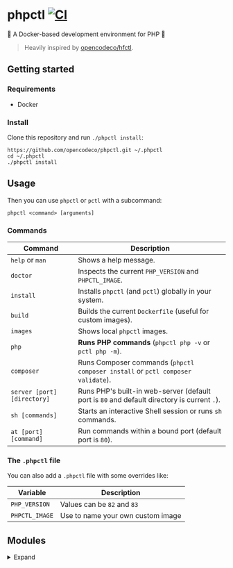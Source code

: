 # phpctl [![CI](https://github.com/opencodeco/phpctl/actions/workflows/ci.yml/badge.svg)](https://github.com/opencodeco/phpctl/actions/workflows/ci.yml)

🐳 A Docker-based development environment for PHP 🐘

> Heavily inspired by [opencodeco/hfctl](https://github.com/opencodeco/hfctl).

## Getting started

### Requirements
- Docker

### Install
Clone this repository and run `./phpctl install`:
```shell
https://github.com/opencodeco/phpctl.git ~/.phpctl
cd ~/.phpctl
./phpctl install
```

## Usage

Then you can use `phpctl` or `pctl` with a subcommand:
```shell
phpctl <command> [arguments]
```

### Commands

| Command | Description |
| --- | --- |
| `help` or `man` | Shows a help message. |
| `doctor` | Inspects the current `PHP_VERSION` and `PHPCTL_IMAGE`. |
| `install` | Installs `phpctl` (and `pctl`) globally in your system. |
| `build` | Builds the current `Dockerfile` (useful for custom images). |
| `images` | Shows local `phpctl` images. |
| `php` | **Runs PHP commands** (`phpctl php -v` or `pctl php -m`). |
| `composer` | Runs Composer commands (`phpctl composer install` or `pctl composer validate`). |
| `server [port] [directory]` | Runs PHP's built-in web-server (default port is `80` and default directory is current `.`). |
| `sh [commands]` | Starts an interactive Shell session or runs `sh` commands. |
| `at [port] [command]` | Run commands within a bound port (default port is `80`). |

### The `.phpctl` file

You can also add a `.phpctl` file with some overrides like:

| Variable | Description |
| --- | --- |
| `PHP_VERSION` | Values can be `82` and `83` |
| `PHPCTL_IMAGE` | Use to name your own custom image |

## Modules
<details>
<summary>Expand</summary>
<pre>
[PHP Modules]
Core
curl
date
dom
filter
hash
iconv
igbinary
json
libxml
mbstring
msgpack
mysqlnd
openssl
pcntl
pcre
PDO
pdo_mysql
Phar
posix
random
readline
redis
Reflection
session
sockets
SPL
standard
swoole
tokenizer
xdebug
xml
xmlwriter
zend_test
zlib

[Zend Modules]
Xdebug
</pre>
</details>